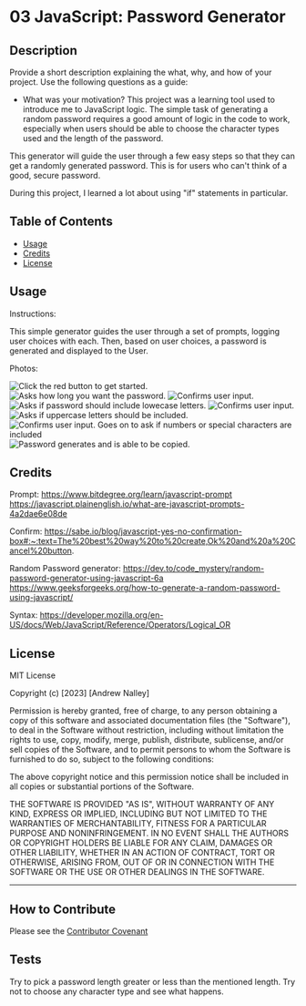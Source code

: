 # 03 JavaScript: Password Generator

## Description

Provide a short description explaining the what, why, and how of your project. Use the following questions as a guide:

- What was your motivation?
This project was a learning tool used to introduce me to JavaScript logic. The simple task of generating a random password requires a good amount of logic in the code to work, especially when users should be able to choose the character types used and the length of the password. 

This generator will guide the user through a few easy steps so that they can get a randomly generated password. This is for users who can't think of a good, secure password. 

During this project, I learned a lot about using "if" statements in particular. 

## Table of Contents 

- [Usage](#usage)
- [Credits](#credits)
- [License](#license)


## Usage

Instructions: 

This simple generator guides the user through a set of prompts, logging user choices with each. Then, based on user choices, a password is generated and displayed to the User.

Photos:

![Click the red button to get started.](./Assets/Button.png)
![Asks how long you want the password.](./Assets/length.png)
![Confirms user input.](./Assets/length-confirmation.png)
![Asks if password should include lowecase letters.](./Assets/lowercase-query.png)
![Confirms user input.](./Assets/lowercase-confirmation.png)
![Asks if uppercase letters should be included.](./Assets/uppercase-query.png)
![Confirms user input. Goes on to ask if numbers or special characters are included](./Assets/uppercase-confirmation.png)
![Password generates and is able to be copied.](./Assets/generated-password.png)


## Credits

Prompt: 
https://www.bitdegree.org/learn/javascript-prompt
https://javascript.plainenglish.io/what-are-javascript-prompts-4a2dae6e08de

Confirm:
https://sabe.io/blog/javascript-yes-no-confirmation-box#:~:text=The%20best%20way%20to%20create,Ok%20and%20a%20Cancel%20button.

Random Password generator:
https://dev.to/code_mystery/random-password-generator-using-javascript-6a
https://www.geeksforgeeks.org/how-to-generate-a-random-password-using-javascript/

Syntax:
https://developer.mozilla.org/en-US/docs/Web/JavaScript/Reference/Operators/Logical_OR

## License

MIT License

Copyright (c) [2023] [Andrew Nalley]

Permission is hereby granted, free of charge, to any person obtaining a copy
of this software and associated documentation files (the "Software"), to deal
in the Software without restriction, including without limitation the rights
to use, copy, modify, merge, publish, distribute, sublicense, and/or sell
copies of the Software, and to permit persons to whom the Software is
furnished to do so, subject to the following conditions:

The above copyright notice and this permission notice shall be included in all
copies or substantial portions of the Software.

THE SOFTWARE IS PROVIDED "AS IS", WITHOUT WARRANTY OF ANY KIND, EXPRESS OR
IMPLIED, INCLUDING BUT NOT LIMITED TO THE WARRANTIES OF MERCHANTABILITY,
FITNESS FOR A PARTICULAR PURPOSE AND NONINFRINGEMENT. IN NO EVENT SHALL THE
AUTHORS OR COPYRIGHT HOLDERS BE LIABLE FOR ANY CLAIM, DAMAGES OR OTHER
LIABILITY, WHETHER IN AN ACTION OF CONTRACT, TORT OR OTHERWISE, ARISING FROM,
OUT OF OR IN CONNECTION WITH THE SOFTWARE OR THE USE OR OTHER DEALINGS IN THE
SOFTWARE.

---



## How to Contribute

Please see the [Contributor Covenant](https://www.contributor-covenant.org/) 

## Tests

Try to pick a password length greater or less than the mentioned length. Try not to choose any character type and see what happens. 
